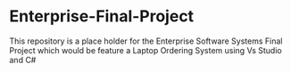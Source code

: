 # Enterprise-Final-Project
This repository is a place holder for the Enterprise Software Systems Final Project which would be feature a Laptop Ordering System using Vs Studio and C#
